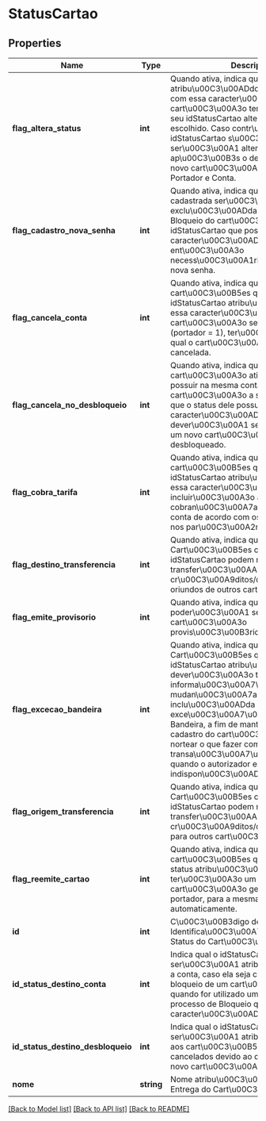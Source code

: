 # StatusCartao

## Properties
Name | Type | Description | Notes
------------ | ------------- | ------------- | -------------
**flag_altera_status** | **int** | Quando ativa, indica que ao ser atribu\u00C3\u00ADdo um idStatusCartao com essa caracter\u00C3\u00ADstica, o cart\u00C3\u00A3o ter\u00C3\u00A1 o seu idStatusCartao alterado para o que fora escolhido. Caso contr\u00C3\u00A1rio, o idStatusCartao s\u00C3\u00B3 ser\u00C3\u00A1 alterado ap\u00C3\u00B3s o desbloqueio de um novo cart\u00C3\u00A3o do mesmo Portador e Conta. | 
**flag_cadastro_nova_senha** | **int** | Quando ativa, indica que a senha cadastrada ser\u00C3\u00A1 exclu\u00C3\u00ADda no momento do Bloqueio do cart\u00C3\u00A3o com um idStatusCartao que possua essa caracter\u00C3\u00ADstica, sendo ent\u00C3\u00A3o necess\u00C3\u00A1rio o cadastro de uma nova senha. | 
**flag_cancela_conta** | **int** | Quando ativa, indica que cart\u00C3\u00B5es que tiverem um idStatusCartao atribu\u00C3\u00ADdo com essa caracter\u00C3\u00ADstica, e tal cart\u00C3\u00A3o seja de um titular (portador = 1), ter\u00C3\u00A3o a conta a qual o cart\u00C3\u00A3o pertence cancelada. | 
**flag_cancela_no_desbloqueio** | **int** | Quando ativa, indica que o cart\u00C3\u00A3o ativo que o portador possuir na mesma conta do cart\u00C3\u00A3o a ser desbloqueado, e que o status dele possua essa caracter\u00C3\u00ADstica, dever\u00C3\u00A1 ser cancelado quando um novo cart\u00C3\u00A3o for desbloqueado. | [optional] 
**flag_cobra_tarifa** | **int** | Quando ativa, indica que cart\u00C3\u00B5es que tiverem um idStatusCartao atribu\u00C3\u00ADdo com essa caracter\u00C3\u00ADstica, incluir\u00C3\u00A3o a cobran\u00C3\u00A7a de uma tarifa para a conta de acordo com os valores definidos nos par\u00C3\u00A2metros do emissor. | 
**flag_destino_transferencia** | **int** | Quando ativa, indica que Cart\u00C3\u00B5es com este idStatusCartao podem receber transfer\u00C3\u00AAncias de cr\u00C3\u00A9ditos/d\u00C3\u00A9bitos oriundos de outros cart\u00C3\u00B5es. | 
**flag_emite_provisorio** | **int** | Quando ativa, indica que poder\u00C3\u00A1 ser criado um novo cart\u00C3\u00A3o provis\u00C3\u00B3rio para o portador. | 
**flag_excecao_bandeira** | **int** | Quando ativa, indica que os Cart\u00C3\u00B5es que tiverem este idStatusCartao atribu\u00C3\u00ADdo dever\u00C3\u00A3o ter a respectiva informa\u00C3\u00A7\u00C3\u00A3o de mudan\u00C3\u00A7a de status inclu\u00C3\u00ADda no arquivo de exce\u00C3\u00A7\u00C3\u00A3o da Bandeira, a fim de manter atualizado o cadastro do cart\u00C3\u00A3o nela para nortear o que fazer com as transa\u00C3\u00A7\u00C3\u00B5es quando o autorizador estiver indispon\u00C3\u00ADvel. | 
**flag_origem_transferencia** | **int** | Quando ativa, indica que Cart\u00C3\u00B5es com este idStatusCartao podem realizar a transfer\u00C3\u00AAncia de cr\u00C3\u00A9ditos/d\u00C3\u00A9bitos para outros cart\u00C3\u00B5es. | 
**flag_reemite_cartao** | **int** | Quando ativa, indica que cart\u00C3\u00B5es que tiverem este status atribu\u00C3\u00ADdo ter\u00C3\u00A3o um novo cart\u00C3\u00A3o gerado para o portador, para a mesma conta, automaticamente. | 
**id** | **int** | C\u00C3\u00B3digo de Identifica\u00C3\u00A7\u00C3\u00A3o do Status do Cart\u00C3\u00A3o (id)  | 
**id_status_destino_conta** | **int** | Indica qual o idStatusCartao que ser\u00C3\u00A1 atribu\u00C3\u00ADdo a conta, caso ela seja cancelada devido ao bloqueio de um cart\u00C3\u00A3o quando for utilizado um idStatusCartao no processo de Bloqueio que possua essa caracter\u00C3\u00ADstica. | 
**id_status_destino_desbloqueio** | **int** | Indica qual o idStatusCartao que que ser\u00C3\u00A1 atribu\u00C3\u00ADdo aos cart\u00C3\u00B5es que forem cancelados devido ao desbloqueio de um novo cart\u00C3\u00A3o. | 
**nome** | **string** | Nome atribu\u00C3\u00ADdo ao Status de Entrega do Cart\u00C3\u00A3o. | 

[[Back to Model list]](../README.md#documentation-for-models) [[Back to API list]](../README.md#documentation-for-api-endpoints) [[Back to README]](../README.md)


